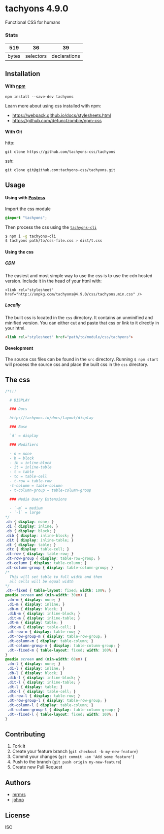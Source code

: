 # tachyons 4.9.0

Functional CSS for humans

### Stats

519 | 36 | 39
---|---|---
bytes | selectors | declarations

## Installation

#### With [npm](https://npmjs.com)

```
npm install --save-dev tachyons
```

Learn more about using css installed with npm:
* https://webpack.github.io/docs/stylesheets.html
* https://github.com/defunctzombie/npm-css

#### With Git

http:
```
git clone https://github.com/tachyons-css/tachyons
```

ssh:
```
git clone git@github.com:tachyons-css/tachyons.git
```

## Usage

#### Using with [Postcss](https://github.com/postcss/postcss)

Import the css module

```css
@import "tachyons";
```

Then process the css using the [`tachyons-cli`](https://github.com/tachyons-css/tachyons-cli)

```sh
$ npm i -g tachyons-cli
$ tachyons path/to/css-file.css > dist/t.css
```

#### Using the css

##### CDN
The easiest and most simple way to use the css is to use the cdn hosted version. Include it in the head of your html with:

```
<link rel="stylesheet" href="http://unpkg.com/tachyons@4.9.0/css/tachyons.min.css" />
```

##### Locally
The built css is located in the `css` directory. It contains an unminified and minified version.
You can either cut and paste that css or link to it directly in your html.

```html
<link rel="stylesheet" href="path/to/module/css/tachyons">
```

#### Development

The source css files can be found in the `src` directory.
Running `$ npm start` will process the source css and place the built css in the `css` directory.

## The css

```css
/*!!!

  # DISPLAY

  ### Docs

  http://tachyons.io/docs/layout/display

  ### Base

  `d` = display

  ### Modifiers

  - n = none
  - b = block
  - ib = inline-block
  - it = inline-table
  - t = table
  - tc = table-cell
  - t-row = table-row
  -t-columm = table-column
  - t-column-group = table-column-group

  ### Media Query Extensions

  - `-m` = medium
  - `-l` = large
*/
.dn { display: none; }
.di { display: inline; }
.db { display: block; }
.dib { display: inline-block; }
.dit { display: inline-table; }
.dt { display: table; }
.dtc { display: table-cell; }
.dt-row { display: table-row; }
.dt-row-group { display: table-row-group; }
.dt-column { display: table-column; }
.dt-column-group { display: table-column-group; }
/*
  This will set table to full width and then
  all cells will be equal width
*/
.dt--fixed { table-layout: fixed; width: 100%; }
@media screen and (min-width: 30em) {
 .dn-m { display: none; }
 .di-m { display: inline; }
 .db-m { display: block; }
 .dib-m { display: inline-block; }
 .dit-m { display: inline-table; }
 .dt-m { display: table; }
 .dtc-m { display: table-cell; }
 .dt-row-m { display: table-row; }
 .dt-row-group-m { display: table-row-group; }
 .dt-column-m { display: table-column; }
 .dt-column-group-m { display: table-column-group; }
 .dt--fixed-m { table-layout: fixed; width: 100%; }
}
@media screen and (min-width: 60em) {
 .dn-l { display: none; }
 .di-l { display: inline; }
 .db-l { display: block; }
 .dib-l { display: inline-block; }
 .dit-l { display: inline-table; }
 .dt-l { display: table; }
 .dtc-l { display: table-cell; }
 .dt-row-l { display: table-row; }
 .dt-row-group-l { display: table-row-group; }
 .dt-column-l { display: table-column; }
 .dt-column-group-l { display: table-column-group; }
 .dt--fixed-l { table-layout: fixed; width: 100%; }
}
```

## Contributing

1. Fork it
2. Create your feature branch (`git checkout -b my-new-feature`)
3. Commit your changes (`git commit -am 'Add some feature'`)
4. Push to the branch (`git push origin my-new-feature`)
5. Create new Pull Request

## Authors

* [mrmrs](http://mrmrs.io)
* [johno](http://johnotander.com)

## License

ISC

